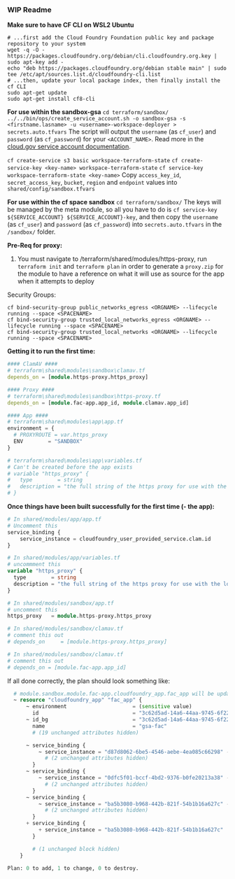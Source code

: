 ### WIP Readme


**Make sure to have CF CLI on WSL2 Ubuntu**
```
# ...first add the Cloud Foundry Foundation public key and package repository to your system
wget -q -O - https://packages.cloudfoundry.org/debian/cli.cloudfoundry.org.key | sudo apt-key add -
echo "deb https://packages.cloudfoundry.org/debian stable main" | sudo tee /etc/apt/sources.list.d/cloudfoundry-cli.list
# ...then, update your local package index, then finally install the cf CLI
sudo apt-get update
sudo apt-get install cf8-cli
```

**For use within the sandbox-gsa**
`cd terraform/sandbox/`
` ../../bin/ops/create_service_account.sh -o sandbox-gsa -s <firstname.lasname> -u <username>-workspace-deployer > secrets.auto.tfvars`
The script will output the `username` (as `cf_user`) and `password` (as `cf_password`) for your `<ACCOUNT_NAME>`. Read more in the [cloud.gov service account documentation](https://cloud.gov/docs/services/cloud-gov-service-account/).

`cf create-service s3 basic workspace-terraform-state`
`cf create-service-key <key-name> workspace-terraform-state`
`cf service-key workspace-terraform-state <key-name>`
Copy `access_key_id`, `secret_access_key`, `bucket`, `region` and `endpoint` values into `shared/config/sandbox.tfvars`

**For use within the cf space sandbox**
`cd terraform/sandbox/`
The keys will be managed by the meta module, so all you have to do is `cf service-key ${SERVICE_ACCOUNT} ${SERVICE_ACCOUNT}-key`, and then copy the `username` (as `cf_user`) and `password` (as `cf_password`) into `secrets.auto.tfvars` in the `/sandbox/` folder.



**Pre-Req for proxy:**
1. You must navigate to /terraform/shared/modules/https-proxy, run `terraform init` and `terraform plan` in order to generate a `proxy.zip` for the module to have a reference on what it will use as source for the app when it attempts to deploy

Security Groups:
```
cf bind-security-group public_networks_egress <ORGNAME> --lifecycle running --space <SPACENAME>
cf bind-security-group trusted_local_networks_egress <ORGNAME> --lifecycle running --space <SPACENAME>
cf bind-security-group trusted_local_networks <ORGNAME> --lifecycle running --space <SPACENAME>
```

**Getting it to run the first time:**
```terraform
#### ClamAV ####
# terraform\shared\modules\sandbox\clamav.tf
depends_on = [module.https-proxy.https_proxy]

#### Proxy ####
# terraform\shared\modules\sandbox\https-proxy.tf
depends_on = [module.fac-app.app_id, module.clamav.app_id]

#### App ####
# terraform\shared\modules\app\app.tf
environment = {
  # PROXYROUTE = var.https_proxy
  ENV        = "SANDBOX"
}

# terraform\shared\modules\app\variables.tf
# Can't be created before the app exists
# variable "https_proxy" {
#   type        = string
#   description = "the full string of the https proxy for use with the logshipper app"
# }
```

**Once things have been built successfully for the first time (- the app):**
```terraform
# In shared/modules/app/app.tf
# Uncomment this
service_binding {
    service_instance = cloudfoundry_user_provided_service.clam.id
}

# In shared/modules/app/variables.tf
# uncommment this
variable "https_proxy" {
  type        = string
  description = "the full string of the https proxy for use with the logshipper app"
}

# In shared/modules/sandbox/app.tf
# uncomment this
https_proxy   = module.https-proxy.https_proxy

# In shared/modules/sandbox/clamav.tf
# comment this out
# depends_on     = [module.https-proxy.https_proxy]

# In shared/modules/sandbox/clamav.tf
# comment this out
# depends_on = [module.fac-app.app_id]
```

If all done correctly, the plan should look something like:
```terraform
  # module.sandbox.module.fac-app.cloudfoundry_app.fac_app will be updated in-place
  ~ resource "cloudfoundry_app" "fac_app" {
      ~ environment                     = (sensitive value)
        id                              = "3c62d5ad-14a6-44aa-9745-6f22efcf88f6"
      ~ id_bg                           = "3c62d5ad-14a6-44aa-9745-6f22efcf88f6" -> (known after apply)
        name                            = "gsa-fac"
        # (19 unchanged attributes hidden)

      ~ service_binding {
          ~ service_instance = "d87d8062-6be5-4546-aebe-4ea085c66298" -> "88091522-2e09-40bb-84df-925438bfb7f7"
            # (2 unchanged attributes hidden)
        }
      ~ service_binding {
          ~ service_instance = "0dfc5f01-bccf-4bd2-9376-b0fe20213a38" -> "d87d8062-6be5-4546-aebe-4ea085c66298"
            # (2 unchanged attributes hidden)
        }
      ~ service_binding {
          ~ service_instance = "ba5b3080-b968-442b-821f-54b1b16a627c" -> "0dfc5f01-bccf-4bd2-9376-b0fe20213a38"
            # (2 unchanged attributes hidden)
        }
      + service_binding {
          + service_instance = "ba5b3080-b968-442b-821f-54b1b16a627c"
        }

        # (1 unchanged block hidden)
    }

Plan: 0 to add, 1 to change, 0 to destroy.
```
